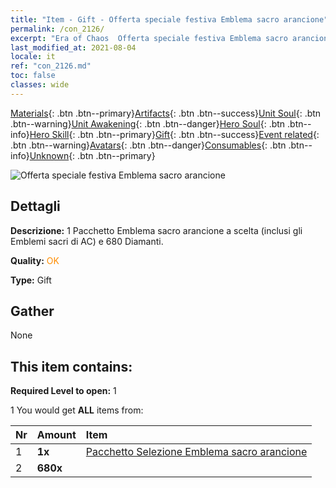 ```yaml
---
title: "Item - Gift - Offerta speciale festiva Emblema sacro arancione"
permalink: /con_2126/
excerpt: "Era of Chaos  Offerta speciale festiva Emblema sacro arancione"
last_modified_at: 2021-08-04
locale: it
ref: "con_2126.md"
toc: false
classes: wide
---
```

 [Materials](/ItemsIT/){: .btn .btn--primary}[Artifacts](/ItemsIT/Artifacts/){: .btn .btn--success}[Unit Soul](/ItemsIT/UnitSoul/){: .btn .btn--warning}[Unit Awakening](/ItemsIT/UnitAwakening/){: .btn .btn--danger}[Hero Soul](/ItemsIT/HeroSoul/){: .btn .btn--info}[Hero Skill](/ItemsIT/HeroSkill/){: .btn .btn--primary}[Gift](/ItemsIT/Gift/){: .btn .btn--success}[Event related](/ItemsIT/Events/){: .btn .btn--warning}[Avatars](/ItemsIT/Avatars/){: .btn .btn--danger}[Consumables](/ItemsIT/Consumables/){: .btn .btn--info}[Unknown](/ItemsIT/Unknown/){: .btn .btn--primary}

 ![Offerta speciale festiva Emblema sacro arancione](/images/t/i_907416.png)

## Dettagli
 **Descrizione:** 1 Pacchetto Emblema sacro arancione a scelta (inclusi gli Emblemi sacri di AC) e 680 Diamanti.

 **Quality:** <span style="color: #FF8C00">OK</span>

 **Type:** Gift

## Gather

  None

## This item contains:

 **Required Level to open:** 1

 1 You would get **ALL** items  from:

  | Nr | Amount |     Item    |
  |:---|:-------|:------------|
  | 1 |  **1x** | [Pacchetto Selezione Emblema sacro arancione](/ItemsIT/con_1943/) |  | 
  | 2 |  **680x** | <i class="fas fa-gem"/> |  | 
